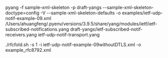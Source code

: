 pyang -f sample-xml-skeleton -p draft-yangs --sample-xml-skeleton-doctype=config -V --sample-xml-skeleton-defaults -o examples/ietf-udp-notif-example-09.xml /Users/ahuangfeng/.pyenv/versions/3.9.5/share/yang/modules/ietf/ietf-subscribed-notifications.yang draft-yangs/ietf-subscribed-notif-receivers.yang ietf-udp-notif-transport.yang


./rfcfold.sh -s 1 -i ietf-udp-notif-example-09withoutDTLS.xml -o example_rfc8792.xml
